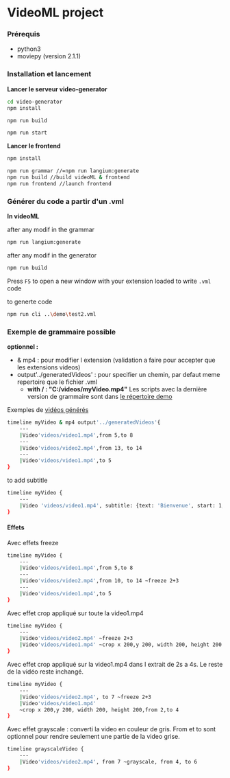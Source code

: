 # VideoML project
### Prérequis
- python3
- moviepy (version 2.1.1)
  
### Installation et lancement

**Lancer le serveur video-generator**
```bash
cd video-generator
npm install

npm run build

npm run start
```

**Lancer le frontend**
```bash
npm install

npm run grammar //=npm run langium:generate
npm run build //build videoML & frontend
npm run frontend //launch frontend
```


### Générer du code a partir d'un .vml


**In videoML**

after any modif in the grammar 
```bash
npm run langium:generate
```
 after any modif in the generator
 ```bash
npm run build
 ```
 Press `F5` to open a new window with your extension loaded to write `.vml` code

 to generte code

```bash
npm run cli ..\demo\test2.vml 
```

### Exemple de grammaire possible 
**optionnel :**
- & mp4 : pour modifier l extension (validation a faire pour accepter que les extensions videos)
- output'../generatedVideos' : pour specifier un chemin, par defaut meme repertoire que le fichier .vml
    - **with / : "C:/videos/myVideo.mp4"**
Les scripts avec la dernière version de grammaire sont dans [le répertoire demo](https://github.com/yas-mous/VideoML/tree/main/demo)

Exemples de [vidéos générés](https://github.com/yas-mous/VideoML/tree/main/demo/generatedVideos) 


```bash
timeline myVideo & mp4 output'../generatedVideos'{
    ---
    |Video'videos/video1.mp4',from 5,to 8
    ---
    |Video'videos/video2.mp4',from 13, to 14
    ---
    |Video'videos/video1.mp4',to 5
}

```
to add subtitle 
```bash
timeline myVideo {
    ---
    |Video 'videos/video1.mp4', subtitle: {text: 'Bienvenue', start: 1, duration: 5}
}
```

#### Effets

Avec effets freeze

```bash
timeline myVideo {
    ---
    |Video'videos/video1.mp4',from 5,to 8
    ---
    |Video'videos/video2.mp4',from 10, to 14 ~freeze 2+3
    ---
    |Video'videos/video1.mp4',to 5
}
```
Avec effet crop appliqué sur toute la video1.mp4
```bash
timeline myVideo {
    ---
    |Video'videos/video2.mp4' ~freeze 2+3
    |Video'videos/video1.mp4' ~crop x 200,y 200, width 200, height 200
}
```

Avec effet crop appliqué sur la video1.mp4 dans l extrait de 2s a 4s.
Le reste de la vidéo reste inchangé.
```bash
timeline myVideo {
    ---
    |Video'videos/video2.mp4', to 7 ~freeze 2+3
    |Video'videos/video1.mp4' 
    ~crop x 200,y 200, width 200, height 200,from 2,to 4
}
```
Avec effet grayscale : converti la video en couleur de gris. From et to sont optionnel pour rendre seulement une partie de la video grise.
```bash
timeline grayscaleVideo {
    ---
    |Video'videos/video2.mp4', from 7 ~grayscale, from 4, to 6
}
```



